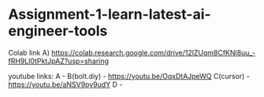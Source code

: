# Assignment-1-learn-latest-ai-engineer-tools
Colab link
A) https://colab.research.google.com/drive/12lZUqm8CfKNl8uu_-fRH9Ll0tPktJpAZ?usp=sharing

youtube links:
A - 
B(bolt.diy) - https://youtu.be/OqxDtAJpeWQ
C(cursor) - https://youtu.be/aNSV9py9udY
D - 
